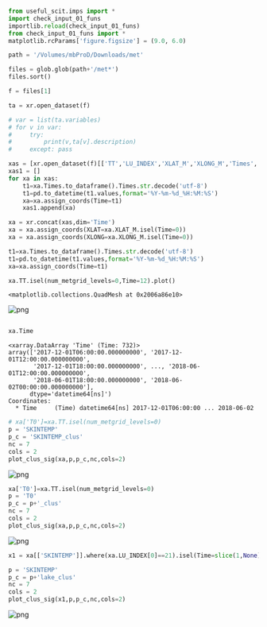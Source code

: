 ```python

```


```python
from useful_scit.imps import *
import check_input_01_funs
importlib.reload(check_input_01_funs)
from check_input_01_funs import *
matplotlib.rcParams['figure.figsize'] = (9.0, 6.0)
```


```python
path = '/Volumes/mbProD/Downloads/met'
```


```python
files = glob.glob(path+'/met*')
files.sort()
```


```python
f = files[1]
```


```python
ta = xr.open_dataset(f)
```


```python
# var = list(ta.variables)
# for v in var:
#     try: 
#         print(v,ta[v].description)
#     except: pass
```


```python
xas = [xr.open_dataset(f)[['TT','LU_INDEX','XLAT_M','XLONG_M','Times','SKINTEMP']] for f in files[1:]]
xas1 = []
for xa in xas:
    t1=xa.Times.to_dataframe().Times.str.decode('utf-8')
    t1=pd.to_datetime(t1.values,format='%Y-%m-%d_%H:%M:%S')
    xa=xa.assign_coords(Time=t1)
    xas1.append(xa)
```


```python
xa = xr.concat(xas,dim='Time')
xa = xa.assign_coords(XLAT=xa.XLAT_M.isel(Time=0))
xa = xa.assign_coords(XLONG=xa.XLONG_M.isel(Time=0))
```


```python
t1=xa.Times.to_dataframe().Times.str.decode('utf-8')
t1=pd.to_datetime(t1.values,format='%Y-%m-%d_%H:%M:%S')
xa=xa.assign_coords(Time=t1)
```


```python
xa.TT.isel(num_metgrid_levels=0,Time=12).plot()
```




    <matplotlib.collections.QuadMesh at 0x2006a86e10>




![png](check_met_files%20_files/check_met_files%20_10_1.png)



```python

```


```python
xa.Time
```




    <xarray.DataArray 'Time' (Time: 732)>
    array(['2017-12-01T06:00:00.000000000', '2017-12-01T12:00:00.000000000',
           '2017-12-01T18:00:00.000000000', ..., '2018-06-01T12:00:00.000000000',
           '2018-06-01T18:00:00.000000000', '2018-06-02T00:00:00.000000000'],
          dtype='datetime64[ns]')
    Coordinates:
      * Time     (Time) datetime64[ns] 2017-12-01T06:00:00 ... 2018-06-02




```python
# xa['T0']=xa.TT.isel(num_metgrid_levels=0)
p = 'SKINTEMP'
p_c = 'SKINTEMP_clus'
nc = 7
cols = 2
plot_clus_sig(xa,p,p_c,nc,cols=2)
```


![png](check_met_files%20_files/check_met_files%20_13_0.png)



```python
xa['T0']=xa.TT.isel(num_metgrid_levels=0)
p = 'T0'
p_c = p+'_clus'
nc = 7
cols = 2
plot_clus_sig(xa,p,p_c,nc,cols=2)
```


![png](check_met_files%20_files/check_met_files%20_14_0.png)



```python
x1 = xa[['SKINTEMP']].where(xa.LU_INDEX[0]==21).isel(Time=slice(1,None))
```


```python
p = 'SKINTEMP'
p_c = p+'lake_clus'
nc = 7
cols = 2
plot_clus_sig(x1,p,p_c,nc,cols=2)
```


![png](check_met_files%20_files/check_met_files%20_16_0.png)



```python

```


```python

```
